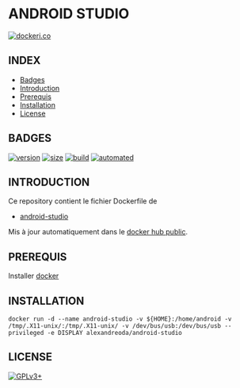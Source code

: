 # ANDROID STUDIO

[![dockeri.co](https://dockeri.co/image/alexandreoda/android-studio)](https://hub.docker.com/r/alexandreoda/android-studio)


## INDEX

- [Badges](#BADGES)
- [Introduction](#INTRODUCTION)
- [Prerequis](#PREREQUIS)
- [Installation](#INSTALLATION)
- [License](#LICENSE)


## BADGES

[![version](https://images.microbadger.com/badges/version/alexandreoda/android-studio.svg)](https://microbadger.com/images/alexandreoda/android-studio)
[![size](https://images.microbadger.com/badges/image/alexandreoda/android-studio.svg)](https://microbadger.com/images/alexandreoda/android-studio")
[![build](https://img.shields.io/docker/build/alexandreoda/android-studio.svg)](https://hub.docker.com/r/alexandreoda/android-studio)
[![automated](https://img.shields.io/docker/automated/alexandreoda/android-studio.svg)](https://hub.docker.com/r/alexandreoda/android-studio)


## INTRODUCTION

Ce repository contient le fichier Dockerfile de

- [android-studio](https://developer.android.com/studio)

Mis à jour automatiquement dans le [docker hub public](https://hub.docker.com/r/alexandreoda/android-studio/).


## PREREQUIS

Installer [docker](https://www.docker.com)


## INSTALLATION

```
docker run -d --name android-studio -v ${HOME}:/home/android -v /tmp/.X11-unix/:/tmp/.X11-unix/ -v /dev/bus/usb:/dev/bus/usb --privileged -e DISPLAY alexandreoda/android-studio
```


## LICENSE

[![GPLv3+](http://gplv3.fsf.org/gplv3-127x51.png)](https://github.com/oda-alexandre/android-studio/blob/master/LICENSE)
